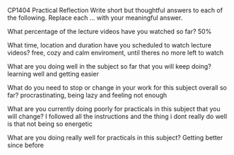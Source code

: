 CP1404 Practical Reflection
Write short but thoughtful answers to each of the following.
Replace each ... with your meaningful answer.

What percentage of the lecture videos have you watched so far?
50%

What time, location and duration have you scheduled to watch lecture videos?
free, cozy and calm enviroment, until theres no more left to watch

What are you doing well in the subject so far that you will keep doing?
learning well and getting easier

What do you need to stop or change in your work for this subject overall so far?
procrastinating, being lazy and feeling not enough

What are you currently doing poorly for practicals in this subject that you will change?
I followed all the instructions and the thing i dont really do well is that not being so energetic 

What are you doing really well for practicals in this subject?
Getting better since before